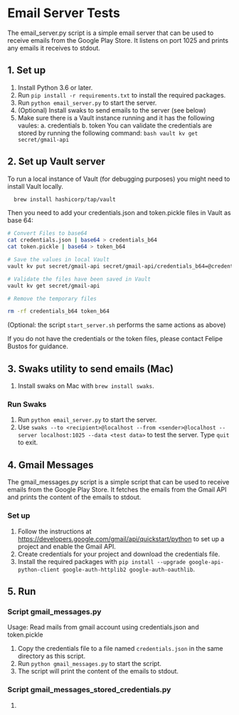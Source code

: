 # Email Server Tests

The email_server.py script is a simple email server that can be used to receive
emails from the Google Play Store. It listens on port 1025 and prints any emails
it receives to stdout.

## 1. Set up

1. Install Python 3.6 or later.
2. Run `pip install -r requirements.txt` to install the required packages.
3. Run `python email_server.py` to start the server.
4. (Optional) Install swaks to send emails to the server (see below)
5. Make sure there is a Vault instance running and it has the following vaules:
   a. credentials
   b. token
   You can validate the credentials are stored by running the following command:
   ```bash vault kv get secret/gmail-api```

## 2. Set up Vault server

To run a local instance of Vault (for debugging purposes) you might need to install Vault locally.

```bash
  brew install hashicorp/tap/vault
```

Then you need to add your credentials.json and token.pickle files in Vault as base 64: 

```bash
# Convert Files to base64
cat credentials.json | base64 > credentials_b64
cat token.pickle | base64 > token_b64

# Save the values in local Vault
vault kv put secret/gmail-api secret/gmail-api/credentials_b64=@credentials_b64 secret/gmail-api/token_b64=@token_b64

# Validate the files have been saved in Vault
vault kv get secret/gmail-api

# Remove the temporary files 

rm -rf credentials_b64 token_b64

```
(Optional: the script ```start_server.sh``` performs the same actions as above)

If you do not have the credentials or the token files, please contact Felipe Bustos for guidance.

## 3. Swaks utility to send emails (Mac)

1. Install swaks on Mac with `brew install swaks`.

### Run Swaks

1. Run `python email_server.py` to start the server.
2. Use `swaks --to <recipient>@localhost --from <sender>@localhost --server localhost:1025 --data <test data>` to test the server. Type `quit` to exit.


## 4. Gmail Messages

The gmail_messages.py script is a simple script that can be used to receive
emails from the Google Play Store. It fetches the emails from the Gmail API and
prints the content of the emails to stdout.

### Set up

1. Follow the instructions at
   https://developers.google.com/gmail/api/quickstart/python
   to set up a project and enable the Gmail API.
2. Create credentials for your project and download the credentials file.
3. Install the required packages with `pip install --upgrade google-api-python-client google-auth-httplib2 google-auth-oauthlib`.

## 5. Run

### Script gmail_messages.py

Usage: Read mails from gmail account using credentials.json and token.pickle

1. Copy the credentials file to a file named `credentials.json` in the same
   directory as this script.
2. Run `python gmail_messages.py` to start the script.
3. The script will print the content of the emails to stdout.

### Script gmail_messages_stored_credentials.py

1. 

